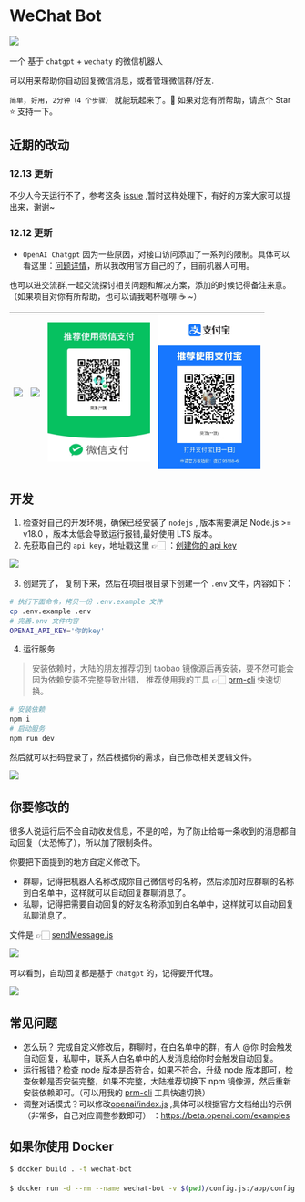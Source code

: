# WeChat Bot

![](https://assets.fedtop.com/picbed/202212071317377.png)

一个 基于 `chatgpt` + `wechaty` 的微信机器人

可以用来帮助你自动回复微信消息，或者管理微信群/好友.

`简单`，`好用`，`2分钟（4 个步骤）` 就能玩起来了。🌸 如果对您有所帮助，请点个 Star ⭐️ 支持一下。

## 近期的改动

### 12.13 更新

不少人今天运行不了，参考这条 [issue](https://github.com/wangrongding/wechat-bot/issues/54#issuecomment-1347880291) ,暂时这样处理下，有好的方案大家可以提出来，谢谢~

### 12.12 更新

- `OpenAI Chatgpt` 因为一些原因，对接口访问添加了一系列的限制。具体可以看这里：[问题详情](https://github.com/transitive-bullshit/chatgpt-api#update-december-11-2022)，所以我改用官方自己的了，目前机器人可用。

也可以进交流群,一起交流探讨相关问题和解决方案，添加的时候记得备注来意。（如果项目对你有所帮助，也可以请我喝杯咖啡 ☕️ ~）

| <img src="https://assets.fedtop.com/picbed/202302090947704.png" width="180px"> | <img src="https://assets.fedtop.com/picbed/202302091031048.png" width="180px"> | <img src="https://raw.githubusercontent.com/wangrongding/image-house/master/202302092216101.png" width="180px"> | <img src="https://raw.githubusercontent.com/wangrongding/image-house/master/202302092215823.png" width="180px"> |
| --- | --- | --- | --- |

## 开发

1. 检查好自己的开发环境，确保已经安装了 `nodejs` , 版本需要满足 Node.js >= v18.0 ，版本太低会导致运行报错,最好使用 LTS 版本。
2. 先获取自己的 `api key`，地址戳这里 👉🏻 ：[创建你的 api key](https://beta.openai.com/account/api-keys)

![](https://assets.fedtop.com/picbed/202212121817351.png)

3. 创建完了， 复制下来，然后在项目根目录下创建一个 `.env` 文件，内容如下：

```sh
# 执行下面命令，拷贝一份 .env.example 文件
cp .env.example .env
# 完善.env 文件内容
OPENAI_API_KEY='你的key'
```

4. 运行服务

> 安装依赖时，大陆的朋友推荐切到 taobao 镜像源后再安装，要不然可能会因为依赖安装不完整导致出错， 推荐使用我的工具 👉🏻 [prm-cli](https://github.com/wangrongding/prm-cli) 快速切换。

```sh
# 安装依赖
npm i
# 启动服务
npm run dev
```

然后就可以扫码登录了，然后根据你的需求，自己修改相关逻辑文件。

![](https://assets.fedtop.com/picbed/202212071315670.png)

## 你要修改的

很多人说运行后不会自动收发信息，不是的哈，为了防止给每一条收到的消息都自动回复（太恐怖了），所以加了限制条件。

你要把下面提到的地方自定义修改下。

- 群聊，记得把机器人名称改成你自己微信号的名称，然后添加对应群聊的名称到白名单中，这样就可以自动回复群聊消息了。
- 私聊，记得把需要自动回复的好友名称添加到白名单中，这样就可以自动回复私聊消息了。

文件是 👉🏻 [sendMessage.js](./src/sendMessage.js)

![](https://assets.fedtop.com/picbed/202212110942315.png)

可以看到，自动回复都是基于 `chatgpt` 的，记得要开代理。

![](https://assets.fedtop.com/picbed/202212131123257.png)

## 常见问题

- 怎么玩？ 完成自定义修改后，群聊时，在白名单中的群，有人 @你 时会触发自动回复，私聊中，联系人白名单中的人发消息给你时会触发自动回复。
- 运行报错？检查 node 版本是否符合，如果不符合，升级 node 版本即可，检查依赖是否安装完整，如果不完整，大陆推荐切换下 npm 镜像源，然后重新安装依赖即可。（可以用我的 [prm-cli](https://github.com/wangrongding/prm-cli) 工具快速切换）
- 调整对话模式？可以修改[openai/index.js](./src/openai/index.js) ,具体可以根据官方文档给出的示例（非常多，自己对应调整参数即可） ：https://beta.openai.com/examples

## 如果你使用 Docker

```sh
$ docker build . -t wechat-bot

$ docker run -d --rm --name wechat-bot -v $(pwd)/config.js:/app/config.js -v $(pwd)/.env:/app/.env wechat-bot
```
